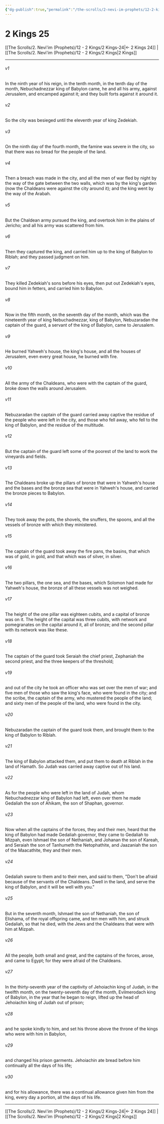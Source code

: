 ```yaml
---
{"dg-publish":true,"permalink":"/the-scrolls/2-nevi-im-prophets/12-2-kings/2-kings-25/","tags":["TheScrolls","Neviim"]}
---
```



# 2 Kings 25

[[The Scrolls/2. Nevi'im (Prophets)/12 - 2 Kings/2 Kings-24\|← 2 Kings 24]] | [[The Scrolls/2. Nevi'im (Prophets)/12 - 2 Kings/2 Kings\|2 Kings]]
***



###### v1 
In the ninth year of his reign, in the tenth month, in the tenth day of the month, Nebuchadnezzar king of Babylon came, he and all his army, against Jerusalem, and encamped against it; and they built forts against it around it. 

###### v2 
So the city was besieged until the eleventh year of king Zedekiah. 

###### v3 
On the ninth day of the fourth month, the famine was severe in the city, so that there was no bread for the people of the land. 

###### v4 
Then a breach was made in the city, and all the men of war fled by night by the way of the gate between the two walls, which was by the king's garden (now the Chaldeans were against the city around it); and the king went by the way of the Arabah. 

###### v5 
But the Chaldean army pursued the king, and overtook him in the plains of Jericho; and all his army was scattered from him. 

###### v6 
Then they captured the king, and carried him up to the king of Babylon to Riblah; and they passed judgment on him. 

###### v7 
They killed Zedekiah's sons before his eyes, then put out Zedekiah's eyes, bound him in fetters, and carried him to Babylon. 

###### v8 
Now in the fifth month, on the seventh day of the month, which was the nineteenth year of king Nebuchadnezzar, king of Babylon, Nebuzaradan the captain of the guard, a servant of the king of Babylon, came to Jerusalem. 

###### v9 
He burned Yahweh's house, the king's house, and all the houses of Jerusalem, even every great house, he burned with fire. 

###### v10 
All the army of the Chaldeans, who were with the captain of the guard, broke down the walls around Jerusalem. 

###### v11 
Nebuzaradan the captain of the guard carried away captive the residue of the people who were left in the city, and those who fell away, who fell to the king of Babylon, and the residue of the multitude. 

###### v12 
But the captain of the guard left some of the poorest of the land to work the vineyards and fields. 

###### v13 
The Chaldeans broke up the pillars of bronze that were in Yahweh's house and the bases and the bronze sea that were in Yahweh's house, and carried the bronze pieces to Babylon. 

###### v14 
They took away the pots, the shovels, the snuffers, the spoons, and all the vessels of bronze with which they ministered. 

###### v15 
The captain of the guard took away the fire pans, the basins, that which was of gold, in gold, and that which was of silver, in silver. 

###### v16 
The two pillars, the one sea, and the bases, which Solomon had made for Yahweh's house, the bronze of all these vessels was not weighed. 

###### v17 
The height of the one pillar was eighteen cubits, and a capital of bronze was on it. The height of the capital was three cubits, with network and pomegranates on the capital around it, all of bronze; and the second pillar with its network was like these. 

###### v18 
The captain of the guard took Seraiah the chief priest, Zephaniah the second priest, and the three keepers of the threshold; 

###### v19 
and out of the city he took an officer who was set over the men of war; and five men of those who saw the king's face, who were found in the city; and the scribe, the captain of the army, who mustered the people of the land; and sixty men of the people of the land, who were found in the city. 

###### v20 
Nebuzaradan the captain of the guard took them, and brought them to the king of Babylon to Riblah. 

###### v21 
The king of Babylon attacked them, and put them to death at Riblah in the land of Hamath. So Judah was carried away captive out of his land. 

###### v22 
As for the people who were left in the land of Judah, whom Nebuchadnezzar king of Babylon had left, even over them he made Gedaliah the son of Ahikam, the son of Shaphan, governor. 

###### v23 
Now when all the captains of the forces, they and their men, heard that the king of Babylon had made Gedaliah governor, they came to Gedaliah to Mizpah, even Ishmael the son of Nethaniah, and Johanan the son of Kareah, and Seraiah the son of Tanhumeth the Netophathite, and Jaazaniah the son of the Maacathite, they and their men. 

###### v24 
Gedaliah swore to them and to their men, and said to them, "Don't be afraid because of the servants of the Chaldeans. Dwell in the land, and serve the king of Babylon, and it will be well with you." 

###### v25 
But in the seventh month, Ishmael the son of Nethaniah, the son of Elishama, of the royal offspring came, and ten men with him, and struck Gedaliah, so that he died, with the Jews and the Chaldeans that were with him at Mizpah. 

###### v26 
All the people, both small and great, and the captains of the forces, arose, and came to Egypt; for they were afraid of the Chaldeans. 

###### v27 
In the thirty-seventh year of the captivity of Jehoiachin king of Judah, in the twelfth month, on the twenty-seventh day of the month, Evilmerodach king of Babylon, in the year that he began to reign, lifted up the head of Jehoiachin king of Judah out of prison; 

###### v28 
and he spoke kindly to him, and set his throne above the throne of the kings who were with him in Babylon, 

###### v29 
and changed his prison garments. Jehoiachin ate bread before him continually all the days of his life; 

###### v30 
and for his allowance, there was a continual allowance given him from the king, every day a portion, all the days of his life.

***
[[The Scrolls/2. Nevi'im (Prophets)/12 - 2 Kings/2 Kings-24\|← 2 Kings 24]] | [[The Scrolls/2. Nevi'im (Prophets)/12 - 2 Kings/2 Kings\|2 Kings]]
